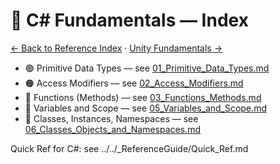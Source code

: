# 📘 C# Fundamentals — Index

[← Back to Reference Index](../README.md) · [Unity Fundamentals →](../Unity_Fundamentals/README.md)

- 🟢 Primitive Data Types — see [01_Primitive_Data_Types.md](01_Primitive_Data_Types.md)
- 🟠 Access Modifiers — see [02_Access_Modifiers.md](02_Access_Modifiers.md)
- 🔵 Functions (Methods) — see [03_Functions_Methods.md](03_Functions_Methods.md)
- 🧮 Variables and Scope — see [05_Variables_and_Scope.md](05_Variables_and_Scope.md)
- 🧱 Classes, Instances, Namespaces — see [06_Classes_Objects_and_Namespaces.md](06_Classes_Objects_and_Namespaces.md)

Quick Ref for C#: see ../../\_ReferenceGuide/Quick_Ref.md
